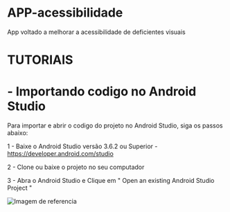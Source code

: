 # APP-acessibilidade
App voltado a melhorar a acessibilidade de deficientes visuais

# TUTORIAIS

# - Importando codigo no Android Studio

Para importar e abrir o codigo do projeto no Android Studio, siga os passos abaixo:

1 - Baixe o Android Studio versão 3.6.2 ou Superior - https://developer.android.com/studio

2 - Clone ou baixe o projeto no seu computador

3 - Abra o Android Studio e Clique em " Open an existing Android Studio Project "

![Imagem de referencia](https://octodex.github.com/images/yaktocat.png)
